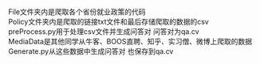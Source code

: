 <div>File文件夹内是爬取各个省份就业政策的代码</div>
<div>Policy文件夹内是爬取的链接txt文件和最后存储爬取的数据的csv</div>
<div>preProcess.py用于处理csv文件并生成问答对 问答对为qa.cv</div>
<div>MediaData是其他同学从牛客、BOOS直聘、知乎、实习僧、微博上爬取的数据 Generate.py从这些数据中生成问答对 也保存到qa.cv</div>
